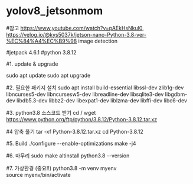 # yolov8_jetsonmom 
#참고  https://www.youtube.com/watch?v=pAEkHsNkul0,   https://velog.io/@kys5037k/jetson-nano-Python-3.8-ver-%EC%84%A4%EC%B9%98
image detection

#jetpack 4.6.1
#python 3.8.12

#1. update & upgrade

   sudo apt update
   sudo apt upgrade
   
#2. 필요한 패키지 설치
   sudo apt install build-essential libssl-dev zlib1g-dev libncurses5-dev libncursesw5-dev libreadline-dev libsqlite3-dev libgdbm-dev libdb5.3-dev libbz2-dev libexpat1-dev liblzma-dev libffi-dev libc6-dev
   
#3. python3.8 소스코드 받기
   cd /
   wget https://www.python.org/ftp/python/3.8.12/Python-3.8.12.tar.xz
   
#4  압축 풀기
   tar -xf Python-3.8.12.tar.xz
   cd Python-3.8.12
   
#5. Build
   ./configure --enable-optimizations
   make -j4

#6. 마무리
   sudo make altinstall
   python3.8 --version

#7. 가상환경 (중요!!)
   python3.8 -m venv myenv                                     
   source myenv/bin/activate
